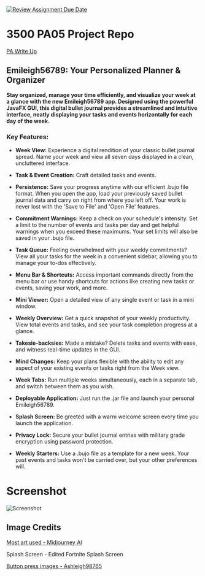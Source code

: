 [![Review Assignment Due Date](https://classroom.github.com/assets/deadline-readme-button-24ddc0f5d75046c5622901739e7c5dd533143b0c8e959d652212380cedb1ea36.svg)](https://classroom.github.com/a/x6ckGcN8)
# 3500 PA05 Project Repo

[PA Write Up](https://markefontenot.notion.site/PA-05-8263d28a81a7473d8372c6579abd6481)

## Emileigh56789: Your Personalized Planner & Organizer

**Stay organized, manage your time efficiently, and visualize your week at a glance with the new Emileigh56789 app. Designed using the powerful JavaFX GUI, this digital bullet journal provides a streamlined and intuitive interface, neatly displaying your tasks and events horizontally for each day of the week.**

### Key Features:

- **Week View:** Experience a digital rendition of your classic bullet journal spread. Name your week and view all seven days displayed in a clean, uncluttered interface.

- **Task & Event Creation:** Craft detailed tasks and events.

- **Persistence:** Save your progress anytime with our efficient .bujo file format. When you open the app, load your previously saved bullet journal data and carry on right from where you left off. Your work is never lost with the 'Save to File' and 'Open File' features.

- **Commitment Warnings:** Keep a check on your schedule's intensity. Set a limit to the number of events and tasks per day and get helpful warnings when you exceed these maximums. Your set limits will also be saved in your .bujo file.

- **Task Queue:** Feeling overwhelmed with your weekly commitments? View all your tasks for the week in a convenient sidebar, allowing you to manage your to-dos effectively.

- **Menu Bar & Shortcuts:** Access important commands directly from the menu bar or use handy shortcuts for actions like creating new tasks or events, saving your work, and more.

- **Mini Viewer:** Open a detailed view of any single event or task in a mini window.

- **Weekly Overview:** Get a quick snapshot of your weekly productivity. View total events and tasks, and see your task completion progress at a glance.

- **Takesie-backsies:** Made a mistake? Delete tasks and events with ease, and witness real-time updates in the GUI.

- **Mind Changes:** Keep your plans flexible with the ability to edit any aspect of your existing events or tasks right from the Week view.

- **Week Tabs:** Run multiple weeks simultaneously, each in a separate tab, and switch between them as you wish.

- **Deployable Application:** Just run the .jar file and launch your personal Emileigh56789.

- **Splash Screen:** Be greeted with a warm welcome screen every time you launch the application.

- **Privacy Lock:** Secure your bullet journal entries with military grade encryption using password protection.

- **Weekly Starters:** Use a .bujo file as a template for a new week. Your past events and tasks won't be carried over, but your other preferences will.

# Screenshot
![Screenshot](https://github.com/CS-3500-OOD/pa05-emileigh56789/blob/main/screenshot.png?raw=true)


## Image Credits
[Most art used - Midjourney AI](https://midjourney.com/)

Splash Screen - Edited Fortnite Splash Screen

[Button press images - Ashleigh98765](https://www.deviantart.com/ashleigh98765)